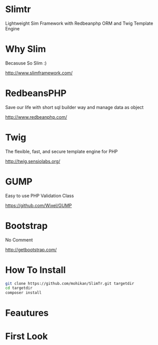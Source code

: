 # Slimtr
Lightweight Sim Framework with Redbeanphp ORM and Twig Template Engine 


# Why Slim
Becasuse So Slim :)

http://www.slimframework.com/



# RedbeansPHP
Save our life with short sql builder way and manage data as object

http://www.redbeanphp.com/



# Twig

The flexible, fast, and secure template engine for PHP

http://twig.sensiolabs.org/

# GUMP

Easy to use PHP Validation Class

https://github.com/Wixel/GUMP

# Bootstrap

No Comment

http://getbootstrap.com/


# How To Install

```bash
git clone https://github.com/mohikan/SlimTr.git targetdir
cd targetdir
composer install
```

# Feautures


# First Look


